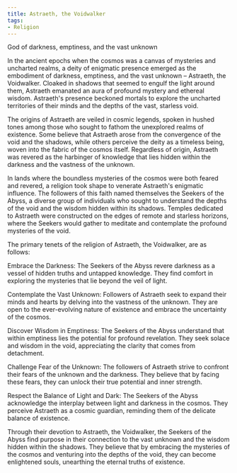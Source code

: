 ```yaml
---
title: Astraeth, the Voidwalker
tags:
- Religion
---
```

God of darkness, emptiness, and the vast unknown

In the ancient epochs when the cosmos was a canvas of mysteries and uncharted realms, a deity of enigmatic presence emerged as the embodiment of darkness, emptiness, and the vast unknown – Astraeth, the Voidwalker. Cloaked in shadows that seemed to engulf the light around them, Astraeth emanated an aura of profound mystery and ethereal wisdom. Astraeth's presence beckoned mortals to explore the uncharted territories of their minds and the depths of the vast, starless void.

The origins of Astraeth are veiled in cosmic legends, spoken in hushed tones among those who sought to fathom the unexplored realms of existence. Some believe that Astraeth arose from the convergence of the void and the shadows, while others perceive the deity as a timeless being, woven into the fabric of the cosmos itself. Regardless of origin, Astraeth was revered as the harbinger of knowledge that lies hidden within the darkness and the vastness of the unknown.

In lands where the boundless mysteries of the cosmos were both feared and revered, a religion took shape to venerate Astraeth's enigmatic influence. The followers of this faith named themselves the Seekers of the Abyss, a diverse group of individuals who sought to understand the depths of the void and the wisdom hidden within its shadows. Temples dedicated to Astraeth were constructed on the edges of remote and starless horizons, where the Seekers would gather to meditate and contemplate the profound mysteries of the void.

The primary tenets of the religion of Astraeth, the Voidwalker, are as follows:

Embrace the Darkness: The Seekers of the Abyss revere darkness as a vessel of hidden truths and untapped knowledge. They find comfort in exploring the mysteries that lie beyond the veil of light.

Contemplate the Vast Unknown: Followers of Astraeth seek to expand their minds and hearts by delving into the vastness of the unknown. They are open to the ever-evolving nature of existence and embrace the uncertainty of the cosmos.

Discover Wisdom in Emptiness: The Seekers of the Abyss understand that within emptiness lies the potential for profound revelation. They seek solace and wisdom in the void, appreciating the clarity that comes from detachment.

Challenge Fear of the Unknown: The followers of Astraeth strive to confront their fears of the unknown and the darkness. They believe that by facing these fears, they can unlock their true potential and inner strength.

Respect the Balance of Light and Dark: The Seekers of the Abyss acknowledge the interplay between light and darkness in the cosmos. They perceive Astraeth as a cosmic guardian, reminding them of the delicate balance of existence.

Through their devotion to Astraeth, the Voidwalker, the Seekers of the Abyss find purpose in their connection to the vast unknown and the wisdom hidden within the shadows. They believe that by embracing the mysteries of the cosmos and venturing into the depths of the void, they can become enlightened souls, unearthing the eternal truths of existence.